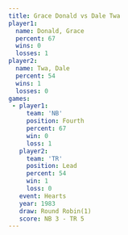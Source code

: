 ```yaml
---
title: Grace Donald vs Dale Twa
player1:             
  name: Donald, Grace
  percent: 67        
  wins: 0            
  losses: 1          
player2:             
  name: Twa, Dale    
  percent: 54        
  wins: 1            
  losses: 0          
games:
 - player1:          
     team: 'NB'      
     position: Fourth
     percent: 67     
     win: 0          
     loss: 1         
   player2:        
     team: 'TR'    
     position: Lead
     percent: 54   
     win: 1        
     loss: 0       
   event: Hearts       
   year: 1983          
   draw: Round Robin(1)
   score: NB 3 - TR 5  
---
```

